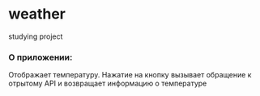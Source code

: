 # weather
studying project
### О приложении:
Отображает температуру. Нажатие на кнопку вызывает обращение к отрытому API и возвращает информацию о температуре
